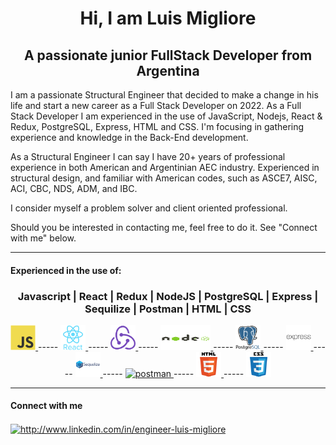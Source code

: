 <h1 align="center">Hi, I am Luis Migliore</h1>
<h2 align="center">A passionate junior FullStack Developer from Argentina</h2>
<p align="left" >
I am a passionate Structural Engineer that decided to make a change in his life and start a new career as a Full Stack Developer on 2022. As a Full Stack Developer I am experienced in the use of JavaScript, Nodejs, React & Redux, PostgreSQL, Express, HTML and CSS. I'm focusing in gathering experience and knowledge in the Back-End development.

As a Structural Engineer I can say I have 20+ years of professional experience in both American and Argentinian AEC industry. Experienced in structural design, and familiar with American codes, such as ASCE7, AISC, ACI, CBC, NDS, ADM, and IBC.

I consider myself a problem solver and client oriented professional.

Should you be interested in contacting me, feel free to do it. See "Connect with me" below.
</p>

---

#### Experienced in the use of:


<h3 align="center">Javascript | React | Redux | NodeJS | PostgreSQL | Express | Sequilize | Postman | HTML | CSS</h3>

<p align="center" >
<a href="https://developer.mozilla.org/en-US/docs/Web/JavaScript" target="_blank" rel="noreferrer"> <img src="https://raw.githubusercontent.com/devicons/devicon/master/icons/javascript/javascript-original.svg" alt="javascript" width="40" height="40"/> </a>
<span> ----- </span>
<a href="https://reactjs.org/" target="_blank" rel="noreferrer"> <img src="https://raw.githubusercontent.com/devicons/devicon/master/icons/react/react-original-wordmark.svg" alt="react" width="40" height="40"/> </a>
<span> ----- </span>
<a href="https://redux.js.org" target="_blank" rel="noreferrer"> <img src="https://raw.githubusercontent.com/devicons/devicon/master/icons/redux/redux-original.svg" alt="redux" width="40" height="40"/> </a>
  <span> ----- </span>
<a href="https://nodejs.org" target="_blank" rel="noreferrer"> <img src="https://raw.githubusercontent.com/devicons/devicon/master/icons/nodejs/nodejs-original-wordmark.svg" alt="nodejs" width="80" height="40"/> </a>
  <span> ----- </span>
<a href="https://www.postgresql.org" target="_blank" rel="noreferrer"> <img src="https://raw.githubusercontent.com/devicons/devicon/master/icons/postgresql/postgresql-original-wordmark.svg" alt="postgresql" width="40" height="40"/> </a>
  <span> ----- </span>
<a href="https://expressjs.com" target="_blank" rel="noreferrer"> <img src="https://raw.githubusercontent.com/devicons/devicon/master/icons/express/express-original-wordmark.svg" alt="express" width="40" height="40"/> </a>
  <span> ----- </span>
<a href="https://sequelize.org" target="_blank" rel="noreferrer"> <img src="https://raw.githubusercontent.com/devicons/devicon/master/icons/sequelize/sequelize-original-wordmark.svg" alt="sequelize" width="40" height="40"/> </a>
  <span> ----- </span>
<a href="https://postman.com" target="_blank" rel="noreferrer"> <img src="https://www.vectorlogo.zone/logos/getpostman/getpostman-icon.svg" alt="postman" width="40" height="40"/> </a>
  <span> ----- </span>
<a href="https://www.w3.org/html/" target="_blank" rel="noreferrer"> <img src="https://raw.githubusercontent.com/devicons/devicon/master/icons/html5/html5-original-wordmark.svg" alt="html5" width="40" height="40"/> </a>
  <span> ----- </span>
<a href="https://www.w3schools.com/css/" target="_blank" rel="noreferrer"> <img src="https://raw.githubusercontent.com/devicons/devicon/master/icons/css3/css3-original-wordmark.svg" alt="css3" width="40" height="40"/> </a>
</p>

---
#### Connect with me

<p align="left">
<a href="https://linkedin.com/in/http://www.linkedin.com/in/engineer-luis-migliore" target="blank"><img align="center" src="https://raw.githubusercontent.com/rahuldkjain/github-profile-readme-generator/master/src/images/icons/Social/linked-in-alt.svg" alt="http://www.linkedin.com/in/engineer-luis-migliore" height="30" width="40" /></a>
</p>
